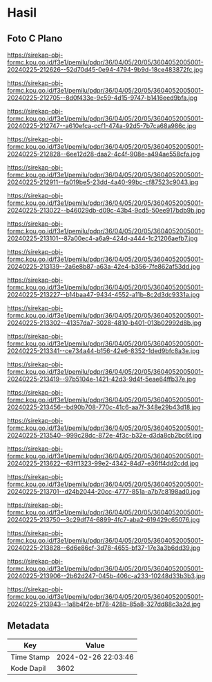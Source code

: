 # Hasil

## Foto C Plano

https://sirekap-obj-formc.kpu.go.id/f3e1/pemilu/pdpr/36/04/05/20/05/3604052005001-20240225-212626--52d70d45-0e94-4794-9b9d-18ce483872fc.jpg

https://sirekap-obj-formc.kpu.go.id/f3e1/pemilu/pdpr/36/04/05/20/05/3604052005001-20240225-212705--8d0f433e-9c59-4d15-9747-b1416eed9bfa.jpg

https://sirekap-obj-formc.kpu.go.id/f3e1/pemilu/pdpr/36/04/05/20/05/3604052005001-20240225-212747--a610efca-ccf1-474a-92d5-7b7ca68a986c.jpg

https://sirekap-obj-formc.kpu.go.id/f3e1/pemilu/pdpr/36/04/05/20/05/3604052005001-20240225-212828--6ee12d28-daa2-4c4f-908e-a494ae558cfa.jpg

https://sirekap-obj-formc.kpu.go.id/f3e1/pemilu/pdpr/36/04/05/20/05/3604052005001-20240225-212911--fa019be5-23dd-4a40-99bc-cf87523c9043.jpg

https://sirekap-obj-formc.kpu.go.id/f3e1/pemilu/pdpr/36/04/05/20/05/3604052005001-20240225-213022--b46029db-d09c-43b4-9cd5-50ee917bdb9b.jpg

https://sirekap-obj-formc.kpu.go.id/f3e1/pemilu/pdpr/36/04/05/20/05/3604052005001-20240225-213101--87a00ec4-a6a9-424d-a444-1c21206aefb7.jpg

https://sirekap-obj-formc.kpu.go.id/f3e1/pemilu/pdpr/36/04/05/20/05/3604052005001-20240225-213139--2a6e8b87-a63a-42e4-b356-7fe862af53dd.jpg

https://sirekap-obj-formc.kpu.go.id/f3e1/pemilu/pdpr/36/04/05/20/05/3604052005001-20240225-213227--b14baa47-9434-4552-a11b-8c2d3dc9331a.jpg

https://sirekap-obj-formc.kpu.go.id/f3e1/pemilu/pdpr/36/04/05/20/05/3604052005001-20240225-213302--41357da7-3028-4810-b401-013b02992d8b.jpg

https://sirekap-obj-formc.kpu.go.id/f3e1/pemilu/pdpr/36/04/05/20/05/3604052005001-20240225-213341--ce734a44-b156-42e6-8352-1ded9bfc8a3e.jpg

https://sirekap-obj-formc.kpu.go.id/f3e1/pemilu/pdpr/36/04/05/20/05/3604052005001-20240225-213419--97b5104e-1421-42d3-9d4f-5eae64ffb37e.jpg

https://sirekap-obj-formc.kpu.go.id/f3e1/pemilu/pdpr/36/04/05/20/05/3604052005001-20240225-213456--bd90b708-770c-41c6-aa7f-348e29b43d18.jpg

https://sirekap-obj-formc.kpu.go.id/f3e1/pemilu/pdpr/36/04/05/20/05/3604052005001-20240225-213540--999c28dc-872e-4f3c-b32e-d3da8cb2bc6f.jpg

https://sirekap-obj-formc.kpu.go.id/f3e1/pemilu/pdpr/36/04/05/20/05/3604052005001-20240225-213622--63ff1323-99e2-4342-84d7-e36ff4dd2cdd.jpg

https://sirekap-obj-formc.kpu.go.id/f3e1/pemilu/pdpr/36/04/05/20/05/3604052005001-20240225-213701--d24b2044-20cc-4777-851a-a7b7c8198ad0.jpg

https://sirekap-obj-formc.kpu.go.id/f3e1/pemilu/pdpr/36/04/05/20/05/3604052005001-20240225-213750--3c29df74-6899-4fc7-aba2-619429c65076.jpg

https://sirekap-obj-formc.kpu.go.id/f3e1/pemilu/pdpr/36/04/05/20/05/3604052005001-20240225-213828--6d6e86cf-3d78-4655-bf37-17e3a3b6dd39.jpg

https://sirekap-obj-formc.kpu.go.id/f3e1/pemilu/pdpr/36/04/05/20/05/3604052005001-20240225-213906--2b62d247-045b-406c-a233-10248d33b3b3.jpg

https://sirekap-obj-formc.kpu.go.id/f3e1/pemilu/pdpr/36/04/05/20/05/3604052005001-20240225-213943--1a8b4f2e-bf78-428b-85a8-327dd88c3a2d.jpg


## Metadata

| Key        | Value               |
| ---------- | ------------------- |
| Time Stamp | 2024-02-26 22:03:46 |
| Kode Dapil | 3602                |



